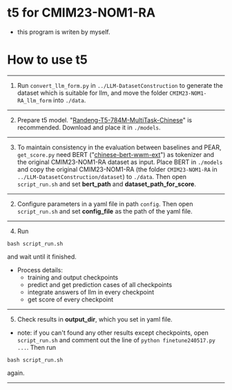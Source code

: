 # t5 for CMIM23-NOM1-RA

- this program is writen by myself.


# How to use t5

-------
1. Run `convert_llm_form.py` in `../LLM-DatasetConstruction` to generate the dataset which is suitable for llm, and move the folder `CMIM23-NOM1-RA_llm_form` into `./data`.

-------
2. Prepare t5 model. "[Randeng-T5-784M-MultiTask-Chinese](https://huggingface.co/IDEA-CCNL/Randeng-T5-784M-MultiTask-Chinese)" is recommended. Download and place it in `./models`. 

-------
3. To maintain consistency in the evaluation between baselines and PEAR, `get_score.py` need BERT ("[chinese-bert-wwm-ext](https://github.com/ymcui/Chinese-BERT-wwm)") as tokenizer and the original CMIM23-NOM1-RA dataset as input. Place BERT in `./models` and copy the original CMIM23-NOM1-RA (the folder `CMIM23-NOM1-RA` in `../LLM-DatasetConstruction/dataset`) to `./data`. Then open `script_run.sh` and set **bert_path** and **dataset_path_for_score**.

-------
2. Configure parameters in a yaml file in path `config`. Then open `script_run.sh` and set **config_file** as the path of the yaml file.

-------
4. Run
``` commandline
bash script_run.sh
``` 
and wait until it finished.
- Process details: 
    - training and output checkpoints 
    - predict and get prediction cases of all checkpoints
    - integrate answers of llm in every checkpoint
    - get score of every checkpoint
	
-------
5. Check results in **output_dir**, which you set in yaml file.
- note: if you can't found any other results except checkpoints, open `script_run.sh` and comment out the line of `python finetune240517.py ...`. Then run
``` commandline
bash script_run.sh
```
again.

-------

